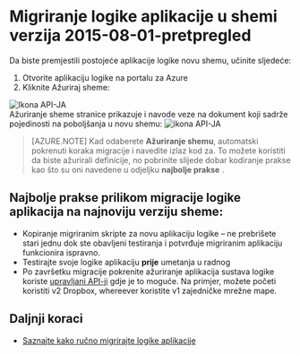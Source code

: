 <properties
    pageTitle="Migriranje logike aplikacije u shemi verzija 2015-08-01-pretpregled | Aplikacije servisa za Microsoft Azure"
    description="Jednostavno možete migrirati logike aplikacija na najnoviju verziju sheme. Slijedite ove korake."
    services="logic-apps"
    documentationCenter=""
    authors="MSFTMAN"
    manager="erikre"
    editor=""
    tags="connectors"/>

<tags
    ms.service="logic-apps"
    ms.workload="integration"
    ms.tgt_pltfrm="na"
    ms.devlang="na"
    ms.topic="get-started-article"
    ms.date="08/23/2016"
    ms.author="deonhe"/>

# <a name="how-to-migrate-logic-apps-to-schema-version-2015-08-01-preview"></a>Migriranje logike aplikacije u shemi verzija 2015-08-01-pretpregled

Da biste premjestili postojeće aplikacije logike novu shemu, učinite sljedeće:  
1. Otvorite aplikaciju logike na portalu za Azure  
2. Kliknite Ažuriraj sheme:

 ![Ikona API-JA][step1]   
Ažuriranje sheme stranice prikazuje i navode veze na dokument koji sadrže pojedinosti na poboljšanja u novu shemu: ![ikona API-JA][step2]

>[AZURE.NOTE] Kad odaberete **Ažuriranje shemu**, automatski pokrenuti koraka migracije i navedite izlaz kod za. To možete koristiti da biste ažurirali definicije, no pobrinite slijede dobar kodiranje prakse kao što su oni navedene u odjeljku **najbolje prakse** .

## <a name="best-practices-when-migrating-your-logic-apps-to-the-latest-schema-version"></a>Najbolje prakse prilikom migracije logike aplikacija na najnoviju verziju sheme:  

- Kopiranje migriranim skripte za novu aplikaciju logike – ne prebrišete stari jednu dok ste obavljeni testiranja i potvrđuje migriranim aplikaciju funkcionira ispravno.
- Testirajte svoje logike aplikaciju **prije** umetanja u radnog
- Po završetku migracije pokrenite ažuriranje aplikacija sustava logike koriste [upravljani API-ji](./apis-list.md) gdje je to moguće. Na primjer, možete početi koristiti v2 Dropbox, whereever koristite v1 zajedničke mrežne mape.


## <a name="whats-next"></a>Daljnji koraci
-  [Saznajte kako ručno migrirajte logike aplikacije](../app-service-logic/app-service-logic-schema-2015-08-01.md)


<!--Icon references-->
[step1]: ./media/connectors-schema-migration/migrateschema1.png
[step2]: ./media/connectors-schema-migration/migrateschema2.png






